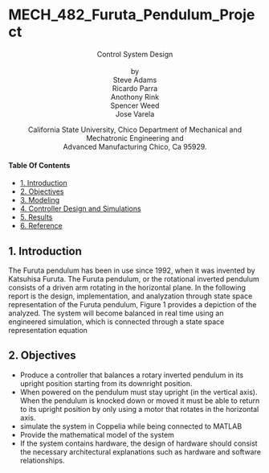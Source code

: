 
# MECH_482_Furuta_Pendulum_Project
<p align="center">
    Control System Design<br/>
    <br/>
    by<br/>
    Steve Adams<br/>
    Ricardo Parra<br/>
    Anothony Rink<br/>
    Spencer Weed<br/>
    Jose Varela
</p>
<p align="center">    
    
    
</p>
<p align="center">   
    California State University, Chico Department of Mechanical and Mechatronic Engineering and<br/>
    Advanced Manufacturing Chico, Ca 95929.
</p>

#### Table Of Contents
- [1. Introduction](#1-introduction)
- [2. Objectives](#2-objectives)
- [3. Modeling](#3-modeling)
- [4. Controller Design and Simulations](#4-controller-design-and-simulations)
- [5. Results](#6-results)
- [6. Reference](#7-references)

## 1. Introduction
The Furuta pendulum has been in use since 1992, when it was invented by Katsuhisa Furuta. The Furuta pendulum, or the rotational inverted pendulum consists of a driven arm rotating in the horizontal plane. In the following report is the design, implementation, and analyzation through state space representation of the Furuta pendulum, Figure 1 provides a depiction of the analyzed. The system will become balanced in real time using an engineered simulation, which is connected through a state space representation equation
<p align="center">  
  
## 2. Objectives

- Produce a controller that balances a rotary inverted pendulum in its upright position starting from its downright position.
- When powered on the pendulum must stay upright (in the vertical axis). When the pendulum is knocked down or moved it must be able to return to its upright position by only using a motor that rotates in the horizontal axis.
- simulate the system in Coppelia while being connected to MATLAB
- Provide the mathematical model of the system
- If the system contains hardware, the design of hardware should consist the necessary architectural explanations such as hardware and software relationships.
